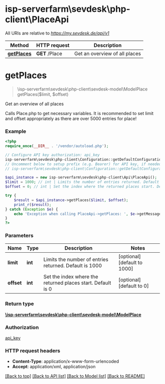 # isp-serverfarm\sevdesk\php-client\PlaceApi

All URIs are relative to *https://my.sevdesk.de/api/v1*

Method | HTTP request | Description
------------- | ------------- | -------------
[**getPlaces**](PlaceApi.md#getPlaces) | **GET** /Place | Get an overview of all places


# **getPlaces**
> \isp-serverfarm\sevdesk\php-client\sevdesk-model\ModelPlace getPlaces($limit, $offset)

Get an overview of all places

Calls Place.php to get necessary variables.    It is recommended to set limit and offset appropriately as there are over 5000 entries for place!

### Example
```php
<?php
require_once(__DIR__ . '/vendor/autoload.php');

// Configure API key authorization: api_key
isp-serverfarm\sevdesk\php-client\Configuration::getDefaultConfiguration()->setApiKey('token', 'YOUR_API_KEY');
// Uncomment below to setup prefix (e.g. Bearer) for API key, if needed
// isp-serverfarm\sevdesk\php-client\Configuration::getDefaultConfiguration()->setApiKeyPrefix('token', 'Bearer');

$api_instance = new isp-serverfarm\sevdesk\php-client\Api\PlaceApi();
$limit = 1000; // int | Limits the number of entries returned. Default is 1000
$offset = 0; // int | Set the index where the returned places start. Default is 0

try {
    $result = $api_instance->getPlaces($limit, $offset);
    print_r($result);
} catch (Exception $e) {
    echo 'Exception when calling PlaceApi->getPlaces: ', $e->getMessage(), PHP_EOL;
}
?>
```

### Parameters

Name | Type | Description  | Notes
------------- | ------------- | ------------- | -------------
 **limit** | **int**| Limits the number of entries returned. Default is 1000 | [optional] [default to 1000]
 **offset** | **int**| Set the index where the returned places start. Default is 0 | [optional] [default to 0]

### Return type

[**\isp-serverfarm\sevdesk\php-client\sevdesk-model\ModelPlace**](../Model/ModelPlace.md)

### Authorization

[api_key](../../README.md#api_key)

### HTTP request headers

 - **Content-Type**: application/x-www-form-urlencoded
 - **Accept**: application/xml, application/json

[[Back to top]](#) [[Back to API list]](../../README.md#documentation-for-api-endpoints) [[Back to Model list]](../../README.md#documentation-for-models) [[Back to README]](../../README.md)

